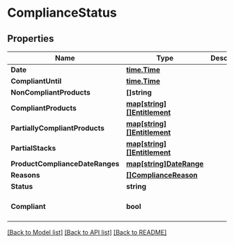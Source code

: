 # ComplianceStatus

## Properties
Name | Type | Description | Notes
------------ | ------------- | ------------- | -------------
**Date** | [**time.Time**](time.Time.md) |  | [optional] 
**CompliantUntil** | [**time.Time**](time.Time.md) |  | [optional] 
**NonCompliantProducts** | **[]string** |  | [optional] 
**CompliantProducts** | [**map[string][]Entitlement**](array.md) |  | [optional] 
**PartiallyCompliantProducts** | [**map[string][]Entitlement**](array.md) |  | [optional] 
**PartialStacks** | [**map[string][]Entitlement**](array.md) |  | [optional] 
**ProductComplianceDateRanges** | [**map[string]DateRange**](DateRange.md) |  | [optional] 
**Reasons** | [**[]ComplianceReason**](ComplianceReason.md) |  | [optional] 
**Status** | **string** |  | [optional] 
**Compliant** | **bool** |  | [optional] [default to false]

[[Back to Model list]](../README.md#documentation-for-models) [[Back to API list]](../README.md#documentation-for-api-endpoints) [[Back to README]](../README.md)



